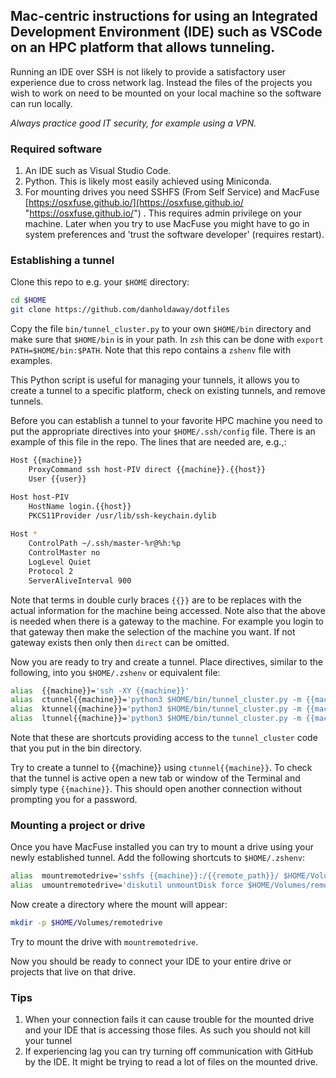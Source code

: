 
## Mac-centric instructions for using an Integrated Development Environment (IDE) such as VSCode on an HPC platform that allows tunneling.

Running an IDE over SSH is not likely to provide a satisfactory user experience due to cross network lag. Instead the files of the projects you wish to work on need to be mounted on your local machine so the software can run locally.

*Always practice good IT security, for example using a VPN.*

### Required software

1. An IDE such as Visual Studio Code.
2. Python. This is likely most easily achieved using Miniconda.
3. For mounting drives you need SSHFS (From Self Service) and MacFuse [https://osxfuse.github.io/](https://osxfuse.github.io/ "https://osxfuse.github.io/") . This requires admin privilege on your machine. Later when you try to use MacFuse you might have to go in system preferences and 'trust the software developer' (requires restart).

### Establishing a tunnel

 Clone this repo to e.g. your `$HOME` directory:
 ``` zsh 
 cd $HOME
 git clone https://github.com/danholdaway/dotfiles
 ```

Copy the file `bin/tunnel_cluster.py` to your own `$HOME/bin` directory and make sure that `$HOME/bin` is in your path. In `zsh` this can be done with `export PATH=$HOME/bin:$PATH`.  Note that this repo contains a `zshenv` file with examples.

This Python script is useful for managing your tunnels, it allows you to create a tunnel to a specific platform, check on existing tunnels, and remove tunnels.

Before you can establish a tunnel to your favorite HPC machine you need to put the appropriate directives into your `$HOME/.ssh/config` file. There is an example of this file in the repo. The lines that are needed are, e.g.,:

``` zsh
Host {{machine}}
    ProxyCommand ssh host-PIV direct {{machine}}.{{host}}
    User {{user}}

Host host-PIV
    HostName login.{{host}}
    PKCS11Provider /usr/lib/ssh-keychain.dylib
 
Host *
    ControlPath ~/.ssh/master-%r@%h:%p
    ControlMaster no
    LogLevel Quiet
    Protocol 2
    ServerAliveInterval 900
```

Note that terms in double curly braces `{{}}` are to be replaces with the actual information for the machine being accessed. Note also that the above is needed when there is a gateway to the machine. For example you login to that gateway then make the selection of the machine you want. If not gateway exists then only then `direct` can be omitted. 

Now you are ready to try and create a tunnel. Place directives, similar to the following, into you `$HOME/.zshenv` or equivalent file:

``` zsh
alias  {{machine}}='ssh -XY {{machine}}'
alias  ctunnel{{machine}}='python3 $HOME/bin/tunnel_cluster.py -m {{machine}}'
alias  ktunnel{{machine}}='python3 $HOME/bin/tunnel_cluster.py -m {{machine}} -k'
alias  ltunnel{{machine}}='python3 $HOME/bin/tunnel_cluster.py -m {{machine}} -l'
```

Note that these are shortcuts providing access to the `tunnel_cluster` code that you put in the bin directory.

Try to create a tunnel to {{machine}} using `ctunnel{{machine}}`. To check that the tunnel is active open a new tab or window of the Terminal and simply type `{{machine}}`. This should open another connection without prompting you for a password.

### Mounting a project or drive

Once you have MacFuse installed you can try to mount a drive using your newly established tunnel. Add the following shortcuts to `$HOME/.zshenv`:

``` zsh
alias  mountremotedrive='sshfs {{machine}}:/{{remote_path}}/ $HOME/Volumes/remotedrive'
alias  umountremotedrive='diskutil unmountDisk force $HOME/Volumes/remotedrive'
```

Now create a directory where the mount will appear:

``` zsh
mkdir -p $HOME/Volumes/remotedrive
```

Try to mount the drive with `mountremotedrive`.

Now you should be ready to connect your IDE to your entire drive or projects that live on that drive.

### Tips

1. When your connection fails it can cause trouble for the mounted drive and your IDE that is accessing those files. As such you should not kill your tunnel 
2. If experiencing lag you can try turning off communication with GitHub by the IDE. It might be trying to read a lot of files on the mounted drive.

